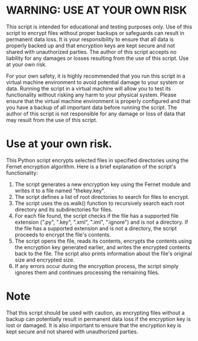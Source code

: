# WARNING: USE AT YOUR OWN RISK
This script is intended for educational and testing purposes only.
Use of this script to encrypt files without proper backups or safeguards can result in permanent data loss. It is your responsibility to ensure that all data is properly backed up and that encryption keys are kept secure and not shared with unauthorized parties. The author of this script accepts no liability for any damages or losses resulting from the use of this script. Use at your own risk.

For your own safety, it is highly recommended that you run this script in a virtual machine environment to avoid potential damage to your system or data. Running the script in a virtual machine will allow you to test its functionality without risking any harm to your physical system. 
Please ensure that the virtual machine environment is properly configured and that you have a backup of all important data before running the script.
The author of this script is not responsible for any damage or loss of data that may result from the use of this script. 
# Use at your own risk.

This Python script encrypts selected files in specified directories using the Fernet encryption algorithm. Here is a brief explanation of the script's functionality:
1. The script generates a new encryption key using the Fernet module and writes it to a file named "thekey.key".
2. The script defines a list of root directories to search for files to encrypt.
3. The script uses the os.walk() function to recursively search each root directory and its subdirectories for files.
4. For each file found, the script checks if the file has a supported file extension (".py", ".key", ".xml", ".iml", ".ignore") and is not a directory. If the file has a supported extension and is not a directory, the script proceeds to encrypt the file's contents.
5. The script opens the file, reads its contents, encrypts the contents using the encryption key generated earlier, and writes the encrypted contents back to the file. The script also prints information about the file's original size and encrypted size.
6. If any errors occur during the encryption process, the script simply ignores them and continues processing the remaining files.

# Note 
That this script should be used with caution, as encrypting files without a backup can potentially result in permanent data loss if the encryption key is lost or damaged. It is also important to ensure that the encryption key is kept secure and not shared with unauthorized parties.
